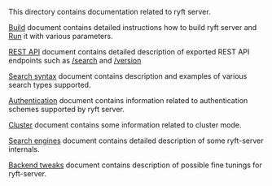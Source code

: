 This directory contains documentation related to ryft server.

[Build](./build.md) document contains detailed instructions
how to build ryft server and [Run](./run.md) it with various parameters.

[REST API](./rest/README.md) document contains detailed description of exported
REST API endpoints such as [/search](./rest/search.md#search)
and [/version](./rest/README.md#version)

[Search syntax](./search/README.md) document contains description and
examples  of various search types supported.

[Authentication](./auth.md) document contains information
related to authentication schemes supported by ryft server.

[Cluster](./cluster.md) document contains some information
related to cluster mode.

[Search engines](./search/engine.md) document contains detailed description
of some ryft-server internals.

[Backend tweaks](./tweaks.md) document contains description of possible fine tunings for ryft-server.